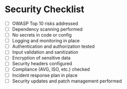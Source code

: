 # Security Checklist

- [ ] OWASP Top 10 risks addressed
- [ ] Dependency scanning performed
- [ ] No secrets in code or config
- [ ] Logging and monitoring in place
- [ ] Authentication and authorization tested
- [ ] Input validation and sanitization
- [ ] Encryption of sensitive data
- [ ] Security headers configured
- [ ] Compliance (AVG, ISO, etc.) checked
- [ ] Incident response plan in place
- [ ] Security updates and patch management performed
